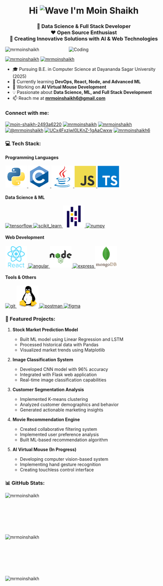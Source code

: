 <h1 align="center">Hi <img src="https://cdn3.emoji.gg/emojis/wavegif_1860.gif" alt="Wave" style="height: 35px; width:35px;"/> I'm Moin Shaikh</h1>
<h3 align="center">🤖 Data Science & Full Stack Developer <br> ❤️ Open Source Enthusiast <br> 🚀 Creating Innovative Solutions with AI & Web Technologies</h3>

<img align="right" alt="Coding" width="300" src="https://cdn.dribbble.com/users/1708816/screenshots/15637256/media/f9826f0af8a49462f048262a8502035b.gif">

<p align="left"> <img src="https://komarev.com/ghpvc/?username=mrmoinshaikh&label=Profile%20views&color=0e75b6&style=flat" alt="mrmoinshaikh" /> </p>

<p align="left">
<a href="https://www.linkedin.com/in/moin-shaikh-2493a6220/" target="blank"><img src="https://img.shields.io/badge/LinkedIn-0077B5?style=for-the-badge&logo=linkedin&logoColor=white" alt="mrmoinshaikh" /></a>
<a href="https://twitter.com/mrmoinshaikh" target="blank"><img src="https://img.shields.io/badge/Twitter-1DA1F2?style=for-the-badge&logo=twitter&logoColor=white" alt="mrmoinshaikh" /></a>
</p>

- 🎓 Pursuing B.E. in Computer Science at Dayananda Sagar University (2025)
- 🌱 Currently learning **DevOps, React, Node, and Advanced ML**
- 🔭 Working on **AI Virtual Mouse Development**
- 💡 Passionate about **Data Science, ML, and Full Stack Development**
- 📫 Reach me at **mrmoinshaikh6@gmail.com**

<h3 align="left">Connect with me:</h3>
<p align="left">
<a href="https://www.linkedin.com/in/moin-shaikh-2493a6220/" target="blank"><img align="center" src="https://raw.githubusercontent.com/rahuldkjain/github-profile-readme-generator/master/src/images/icons/Social/linked-in-alt.svg" alt="moin-shaikh-2493a6220" height="30" width="40" /></a>
<a href="https://twitter.com/mrmoinshaikh" target="blank"><img align="center" src="https://raw.githubusercontent.com/rahuldkjain/github-profile-readme-generator/master/src/images/icons/Social/twitter.svg" alt="mrmoinshaikh" height="30" width="40" /></a>
<a href="https://www.instagram.com/mrmoinshaikh/" target="blank"><img align="center" src="https://raw.githubusercontent.com/rahuldkjain/github-profile-readme-generator/master/src/images/icons/Social/instagram.svg" alt="mrmoinshaikh" height="30" width="40" /></a>
<a href="https://hashnode.com/@mrmoinshaikh" target="blank"><img align="center" src="https://cdn.hashnode.com/res/hashnode/image/upload/v1611244244346/Y0nrI4kKp.png?auto=compress&w=500" alt="@mrmoinshaikh" height="30" width="30" /></a>
<a href="https://www.youtube.com/channel/UCx4FxzjwI0LKnZ-1gAaCwxw" target="blank"><img align="center" src="https://raw.githubusercontent.com/rahuldkjain/github-profile-readme-generator/master/src/images/icons/Social/youtube.svg" alt="UCx4FxzjwI0LKnZ-1gAaCwxw" height="30" width="40" /></a>
<a href="https://leetcode.com/mrmoinshaikh6/" target="blank"><img align="center" src="https://raw.githubusercontent.com/rahuldkjain/github-profile-readme-generator/master/src/images/icons/Social/leet-code.svg" alt="mrmoinshaikh6" height="30" width="40" /></a>
</p>

<h3 align="left">💻 Tech Stack:</h3>

<h4>Programming Languages</h4>
<p align="left">
<a href="https://www.python.org" target="_blank" rel="noreferrer"> <img src="https://raw.githubusercontent.com/devicons/devicon/master/icons/python/python-original.svg" alt="python" width="70" height="70"/> </a>
<a href="https://www.cprogramming.com/" target="_blank" rel="noreferrer"> <img src="https://raw.githubusercontent.com/devicons/devicon/master/icons/c/c-original.svg" alt="c" width="70" height="70"/> </a>
<a href="https://www.java.com" target="_blank" rel="noreferrer"> <img src="https://raw.githubusercontent.com/devicons/devicon/master/icons/java/java-original.svg" alt="java" width="70" height="70"/> </a>
<a href="https://developer.mozilla.org/en-US/docs/Web/JavaScript" target="_blank" rel="noreferrer"> <img src="https://raw.githubusercontent.com/devicons/devicon/master/icons/javascript/javascript-original.svg" alt="javascript" width="70" height="70"/> </a>
<a href="https://www.typescriptlang.org/" target="_blank" rel="noreferrer"> <img src="https://raw.githubusercontent.com/devicons/devicon/master/icons/typescript/typescript-original.svg" alt="typescript" width="70" height="70"/> </a>
</p>

<h4>Data Science & ML</h4>
<p align="left">
<a href="https://www.tensorflow.org" target="_blank" rel="noreferrer"> <img src="https://www.vectorlogo.zone/logos/tensorflow/tensorflow-icon.svg" alt="tensorflow" width="70" height="70"/> </a>
<a href="https://scikit-learn.org/" target="_blank" rel="noreferrer"> <img src="https://upload.wikimedia.org/wikipedia/commons/0/05/Scikit_learn_logo_small.svg" alt="scikit_learn" width="70" height="70"/> </a>
<a href="https://pandas.pydata.org/" target="_blank" rel="noreferrer"> <img src="https://raw.githubusercontent.com/devicons/devicon/2ae2a900d2f041da66e950e4d48052658d850630/icons/pandas/pandas-original.svg" alt="pandas" width="70" height="70"/> </a>
<a href="https://numpy.org/" target="_blank" rel="noreferrer"> <img src="https://www.vectorlogo.zone/logos/numpy/numpy-icon.svg" alt="numpy" width="70" height="70"/> </a>
</p>

<h4>Web Development</h4>
<p align="left">
<a href="https://reactjs.org/" target="_blank" rel="noreferrer"> <img src="https://raw.githubusercontent.com/devicons/devicon/master/icons/react/react-original-wordmark.svg" alt="react" width="70" height="70"/> </a>
<a href="https://angular.io" target="_blank" rel="noreferrer"> <img src="https://angular.io/assets/images/logos/angular/angular.svg" alt="angular" width="70" height="70"/> </a>
<a href="https://nodejs.org" target="_blank" rel="noreferrer"> <img src="https://raw.githubusercontent.com/devicons/devicon/master/icons/nodejs/nodejs-original-wordmark.svg" alt="nodejs" width="70" height="70"/> </a>
<a href="https://expressjs.com" target="_blank" rel="noreferrer"> <img src="https://user-images.githubusercontent.com/96219910/220943609-807477b3-5c0c-4e8c-ad16-2fb83de60eb6.png" alt="express" width="70" height="70"/> </a>
<a href="https://www.mongodb.com/" target="_blank" rel="noreferrer"> <img src="https://raw.githubusercontent.com/devicons/devicon/master/icons/mongodb/mongodb-original-wordmark.svg" alt="mongodb" width="70" height="70"/> </a>
</p>

<h4>Tools & Others</h4>
<p align="left">
<a href="https://git-scm.com/" target="_blank" rel="noreferrer"> <img src="https://www.vectorlogo.zone/logos/git-scm/git-scm-icon.svg" alt="git" width="70" height="70"/> </a>
<a href="https://www.linux.org/" target="_blank" rel="noreferrer"> <img src="https://raw.githubusercontent.com/devicons/devicon/master/icons/linux/linux-original.svg" alt="linux" width="70" height="70"/> </a>
<a href="https://postman.com" target="_blank" rel="noreferrer"> <img src="https://www.vectorlogo.zone/logos/getpostman/getpostman-icon.svg" alt="postman" width="70" height="70"/> </a>
<a href="https://www.figma.com/" target="_blank" rel="noreferrer"> <img src="https://www.vectorlogo.zone/logos/figma/figma-icon.svg" alt="figma" width="70" height="70"/> </a>
</p>

<h3 align="left">🚀 Featured Projects:</h3>

1. **Stock Market Prediction Model**
   - Built ML model using Linear Regression and LSTM
   - Processed historical data with Pandas
   - Visualized market trends using Matplotlib

2. **Image Classification System**
   - Developed CNN model with 96% accuracy
   - Integrated with Flask web application
   - Real-time image classification capabilities

3. **Customer Segmentation Analysis**
   - Implemented K-means clustering
   - Analyzed customer demographics and behavior
   - Generated actionable marketing insights

4. **Movie Recommendation Engine**
   - Created collaborative filtering system
   - Implemented user preference analysis
   - Built ML-based recommendation algorithm

5. **AI Virtual Mouse (In Progress)**
   - Developing computer vision-based system
   - Implementing hand gesture recognition
   - Creating touchless control interface

<h3 align="left">📊 GitHub Stats:</h3>

<p><img align="left" src="https://github-readme-stats.vercel.app/api/top-langs?username=mrmoinshaikh&show_icons=true&locale=en&layout=compact" alt="mrmoinshaikh" /></p>

<br><br><br><br><br><br><br>

<p><img align="left" src="https://github-readme-streak-stats.herokuapp.com/?user=mrmoinshaikh&" alt="mrmoinshaikh" /></p>

<br><br><br><br><br><br><br>

<p>&nbsp;<img align="left" src="https://github-readme-stats.vercel.app/api?username=mrmoinshaikh&show_icons=true&locale=en" alt="mrmoinshaikh" /></p>
